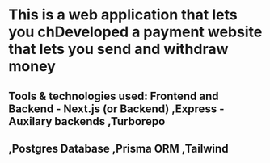 # This is a web application that lets you chDeveloped a payment website that lets you send and withdraw money 
## Tools & technologies used: Frontend and Backend - Next.js (or Backend) ,Express - Auxilary backends ,Turborepo
## ,Postgres Database ,Prisma ORM ,Tailwind